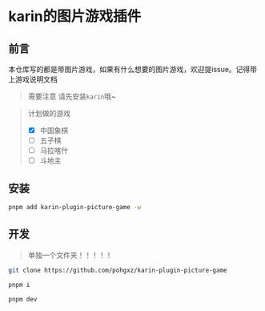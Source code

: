 # karin的图片游戏插件

## 前言

本仓库写的都是带图片游戏，如果有什么想要的图片游戏，欢迎提issue。记得带上游戏说明文档

> 需要注意 请先安装`karin`哦~

> 计划做的游戏
> - [x] 中国象棋
> - [ ] 五子棋
> - [ ] 马拉喀什
> - [ ] 斗地主

## 安装

```bash
pnpm add karin-plugin-picture-game -w
```

## 开发

> 单独一个文件夹！！！！！

```bash
git clone https://github.com/pohgxz/karin-plugin-picture-game
```

```bash
pnpm i
```

```bash
pnpm dev
```